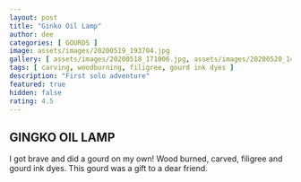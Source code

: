 ```yaml
---
layout: post
title: "Ginko Oil Lamp"
author: dee
categories: [ GOURDS ]
image: assets/images/20200519_193704.jpg
gallery: [ assets/images/20200518_171006.jpg, assets/images/20200520_142347.jpg]
tags: [ carving, woodburning, filigree, gourd ink dyes ]
description: "First solo adventure"
featured: true
hidden: false
rating: 4.5
---
```


## GINGKO OIL LAMP

I got brave and did a gourd on my own! Wood burned, carved, filigree and gourd ink dyes. This gourd was a gift to a dear friend.

